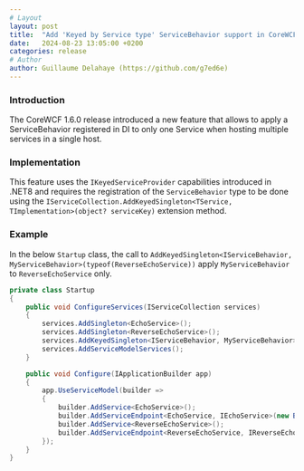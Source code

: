 ```yaml
---
# Layout
layout: post
title:  "Add 'Keyed by Service type' ServiceBehavior support in CoreWCF"
date:   2024-08-23 13:05:00 +0200
categories: release
# Author
author: Guillaume Delahaye (https://github.com/g7ed6e)
---
```

### Introduction
The CoreWCF 1.6.0 release introduced a new feature that allows to apply a ServiceBehavior registered in DI to only one Service when hosting multiple services in a single host.

### Implementation
This feature uses the `IKeyedServiceProvider` capabilities introduced in .NET8 and requires the registration of the `ServiceBehavior` type to be done using the `IServiceCollection.AddKeyedSingleton<TService, TImplementation>(object? serviceKey)` extension method.

### Example

In the below `Startup` class, the call to `AddKeyedSingleton<IServiceBehavior, MyServiceBehavior>(typeof(ReverseEchoService))` apply `MyServiceBehavior` to `ReverseEchoService` only.
```c#
private class Startup
{
    public void ConfigureServices(IServiceCollection services)
    {
        services.AddSingleton<EchoService>();
        services.AddSingleton<ReverseEchoService>();
        services.AddKeyedSingleton<IServiceBehavior, MyServiceBehavior>(typeof(ReverseEchoService));
        services.AddServiceModelServices();
    }

    public void Configure(IApplicationBuilder app)
    {
        app.UseServiceModel(builder =>
        {
            builder.AddService<EchoService>();
            builder.AddServiceEndpoint<EchoService, IEchoService>(new BasicHttpBinding(), "/EchoService.svc");
            builder.AddService<ReverseEchoService>();
            builder.AddServiceEndpoint<ReverseEchoService, IReverseEchoService>(new BasicHttpBinding(), "/ReverseEchoService.svc");
        });
    }
}
```
